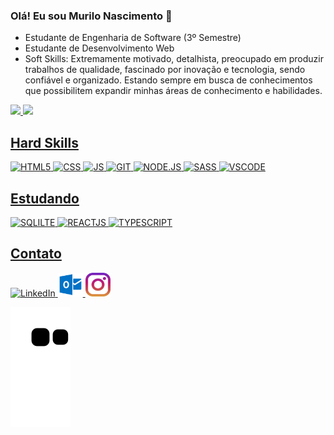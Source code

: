### Olá! Eu sou Murilo Nascimento 👋
+ Estudante de Engenharia de Software (3º Semestre)
+ Estudante de Desenvolvimento Web
+ Soft Skills: Extremamente motivado, detalhista, preocupado em produzir trabalhos de qualidade, fascinado por inovação e tecnologia, sendo confiável e organizado. Estando sempre em busca de conhecimentos que possibilitem expandir minhas áreas de conhecimento e habilidades.

<div>
  <a href="https://github.com/murilonicemento">
  <img height="180em" src="https://github-readme-stats.vercel.app/api?username=murilonicemento&show_icons=true&theme=dracula&include_all_commits=true&count_private=true"/>
  <img height="180em" src="https://github-readme-stats.vercel.app/api/top-langs/?username=murilonicemento&layout=compact&langs_count=7&theme=dracula"/>
</div>

## Hard Skills
<div style = "display: Inline_block">
  <img height = "38" width = "40" alt= "HTML5" src="https://cdn.jsdelivr.net/gh/devicons/devicon/icons/html5/html5-original.svg" />  
  <img height = "38" width = "40" alt= "CSS" src="https://cdn.jsdelivr.net/gh/devicons/devicon/icons/css3/css3-original.svg" />
  <img height = "38" width = "40" alt= "JS" src="https://cdn.jsdelivr.net/gh/devicons/devicon/icons/javascript/javascript-original.svg" />
  <img height = "38" width = "40" alt= "GIT" src="https://cdn.jsdelivr.net/gh/devicons/devicon/icons/git/git-original.svg" />
  <img height = "38" width = "40" alt = "NODE.JS" src="https://cdn.jsdelivr.net/gh/devicons/devicon/icons/nodejs/nodejs-original.svg" />
  <img height = "38" width = "40" alt = "SASS" src="https://cdn.jsdelivr.net/gh/devicons/devicon/icons/sass/sass-original.svg" />
  <img height = "38" width = "40" alt= "VSCODE" src="https://cdn.jsdelivr.net/gh/devicons/devicon/icons/vscode/vscode-original.svg" />
</div>

## Estudando
<div style = "display: inline_block">
  <img height = "38" width = "40" alt = "SQLILTE" src="https://cdn.jsdelivr.net/gh/devicons/devicon/icons/sqlite/sqlite-original.svg" />
  <img height = "38" width = "40" alt = "REACTJS" src="https://cdn.jsdelivr.net/gh/devicons/devicon/icons/react/react-original.svg" />
  <img height = "38" width = "40" alt = "TYPESCRIPT" src="https://cdn.jsdelivr.net/gh/devicons/devicon/icons/typescript/typescript-original.svg" />
</div>

## Contato
<div>
  <a href = "https://www.linkedin.com/in/murilonicemento/" target = "_blank"> 
     <img height = "38" width = "40" alt= "LinkedIn" src = "https://cdn.jsdelivr.net/gh/devicons/devicon/icons/linkedin/linkedin-original.svg" />
  </a>
  <a href = "mailto: murilo_nascimento22@outlook.com?subject=subject text" target = "_blank">
     <img height = "38" width = "40" alt= "e-mail" src="img/outlook.svg" />
  </a>
  <a href = "https://www.instagram.com/murilonasciment22/" target = "_blank">
     <img height = "38" width = "40" alt= "e-mail" src="img/instagram.svg" />
  </a>
</div>

![Snake animation](https://github.com/murilonicemento/murilonicemento/blob/output/github-contribution-grid-snake.svg)
